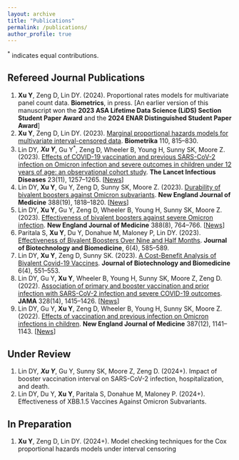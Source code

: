 ```yaml
---
layout: archive
title: "Publications"
permalink: /publications/
author_profile: true
---
```


<sup>*</sup> indicates equal contributions.

## Refereed Journal Publications
1. **Xu Y**, Zeng D, Lin DY. (2024). Proportional rates models for multivariate panel count data. **Biometrics**, in press. [An earlier version of this manuscript won the **2023 ASA Lifetime Data Science (LiDS) Section Student Paper Award** and the **2024 ENAR Distinguished Student Paper Award**]
2. **Xu Y**, Zeng D, Lin DY. (2023). [Marginal proportional hazards models for multivariate interval-censored data](https://academic.oup.com/biomet/article-abstract/110/3/815/6794202). **Biometrika** 110, 815–830.
3. Lin DY<sup>*</sup>, **Xu Y**<sup>*</sup>, Gu Y<sup>*</sup>, Zeng D, Wheeler B, Young H, Sunny SK, Moore Z. (2023). [Effects of COVID-19 vaccination and previous SARS-CoV-2 infection on Omicron infection and severe outcomes in children under 12 years of age: an observational cohort study](https://www.thelancet.com/journals/laninf/article/PIIS1473-3099(23)00272-4/fulltext). **The Lancet Infectious Diseases** 23(11), 1257–1265. \[[News](https://www.altmetric.com/details/150195124/news?src=bookmarklet)\]
4. Lin DY, **Xu Y**, Gu Y, Zeng D, Sunny SK, Moore Z. (2023). [Durability of bivalent boosters against Omicron subvariants](https://www.nejm.org/doi/full/10.1056/NEJMc2302462). **New England Journal of Medicine** 388(19), 1818–1820. \[[News](https://www.altmetric.com/details/145643558/news?src=bookmarklet)\]
5. Lin DY, **Xu Y**, Gu Y, Zeng D, Wheeler B, Young H, Sunny SK, Moore Z. (2023). [Effectiveness of bivalent boosters against severe Omicron infection](https://www.nejm.org/doi/full/10.1056/NEJMc2215471). **New England Journal of Medicine** 388(8), 764–766. \[[News](https://www.altmetric.com/details/141787740/news?src=bookmarklet)\]
6. Paritala S, **Xu Y**, Du Y, Donahue M, Maloney P, Lin DY. (2023). [Effectiveness of Bivalent Boosters Over Nine and Half Months](https://www.fortunejournals.com/articles/effectiveness-of-bivalent-boosters-over-nine-and-half-months.html). **Journal of Biotechnology and Biomedicine**, 6(4), 585–589.
7. Lin DY, **Xu Y**, Zeng D, Sunny SK. (2023). [A Cost-Benefit Analysis of Bivalent Covid-19 Vaccines](https://www.fortunejournals.com/articles/a-costbenefit-analysis-of-bivalent-covid19-vaccines.html). **Journal of Biotechnology and Biomedicine** 6(4), 551–553.
8. Lin DY, Gu Y, **Xu Y**, Wheeler B, Young H, Sunny SK, Moore Z, Zeng D. (2022). [Association of primary and booster vaccination and prior infection with SARS-CoV-2 infection and severe COVID-19 outcomes](https://jamanetwork.com/journals/jama/article-abstract/2796893). **JAMA** 328(14), 1415–1426. \[[News](https://www.altmetric.com/details/136446237/news?src=bookmarklet)\]
9. Lin DY, Gu Y, **Xu Y**, Zeng D, Wheeler B, Young H, Sunny SK, Moore Z. (2022). [Effects of vaccination and previous infection on Omicron infections in children](https://www.nejm.org/doi/full/10.1056/NEJMc2209371). **New England Journal of Medicine** 387(12), 1141–1143. \[[News](https://www.altmetric.com/details/135646402/news?src=bookmarklet)\]

## Under Review
1. Lin DY<sup>*</sup>, **Xu Y**<sup>*</sup>, Gu Y, Sunny SK, Moore Z, Zeng D. (2024+). Impact of booster vaccination interval on SARS-CoV-2 infection, hospitalization, and death.
2. Lin DY, Du Y, **Xu Y**, Paritala S, Donahue M, Maloney P. (2024+). Effectiveness of XBB.1.5 Vaccines Against Omicron Subvariants.

## In Preparation
1. **Xu Y**, Zeng D, Lin DY. (2024+). Model checking techniques for the Cox proportional hazards models under interval censoring

